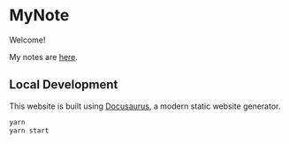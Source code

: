 # MyNote

Welcome!

My notes are [here](https://darkknight996.github.io).

## Local Development

This website is built using [Docusaurus](https://docusaurus.io/), a modern static website generator.

```bash
yarn
yarn start
```